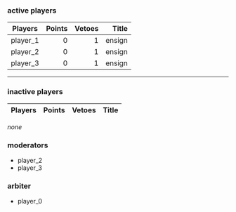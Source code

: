 ### active players

Players                   | Points | Vetoes | Title           |
--------------------------| ------:| ------:| ---------------:|
player_1                  | 0      | 1      | ensign          |
player_2                  | 0      | 1      | ensign          |
player_3                  | 0      | 1      | ensign          |


---

### inactive players

Players                   | Points | Vetoes | Title           |
--------------------------| ------:| ------:| ---------------:|
_none_

### moderators
- player_2
- player_3


### arbiter
- player_0
